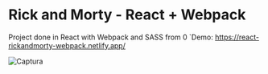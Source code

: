 # Rick and Morty - React + Webpack
Project done in React with Webpack and SASS from 0
`Demo: https://react-rickandmorty-webpack.netlify.app/

![Captura](https://user-images.githubusercontent.com/11033849/103331224-dce8da00-4a32-11eb-8e92-f8e7171901dc.PNG)